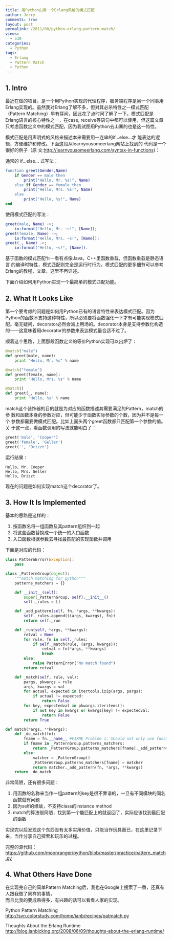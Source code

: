 ```yaml
---
title: 用Python山寨一个Erlang风格的模式匹配
author: Jerry
comments: true
layout: post
permalink: /2011/08/python-erlang-pattern-match/
views:
  - 530
categories:
  - Python
tags:
  - Erlang
  - Pattern Match
  - Python
---
```


## 1. Intro

最近在做的项目，是一个用Python实现的代理程序，服务端程序是另一个同事用
Erlang实现的。虽然我对Erlang了解不多，但对其必杀特性之一模式匹配
（Pattern Matching）早有耳闻，因此花了点时间了解了一下。模式匹配是
Erlang语言的核心特性之一，在case, receive等语句中都可以使用，但这篇文章
只考虑函数定义中的模式匹配，因为我试图用Python去山寨的也是这一特性。

模式匹配是用声明式的风格来描述本来需要用一连串的if&#8230;else&#8230;才
能表达的逻辑，方便维护和修改。下面这段从learnyousomeerlang网站上找到的
代码是一个很好的例子（原
文:<http://learnyousomeerlang.com/syntax-in-functions>)：

通常的 if&#8230;else&#8230; 式写法：

```erlang
function greet(Gender,Name)
    if Gender == male then
        print("Hello, Mr. %s!", Name)
    else if Gender == female then
        print("Hello, Mrs. %s!", Name)
    else
        print("Hello, %s!", Name)
end
```

使用模式匹配的写法：

```erlang
greet(male, Name) ->;
    io:format("Hello, Mr. ~s!", [Name]);
greet(female, Name) ->;
    io:format("Hello, Mrs. ~s!", [Name]);
greet(_, Name) ->;
    io:format("Hello, ~s!", [Name]).
```

基于函数的模式匹配乍一看有点像Java，C++里函数重载，但函数重载是静态语言
的编译时特性，模式匹配则完全是运行时行为。模式匹配的更多细节可以参考
Erlang的教程、文章，这里不再详述。

下面介绍如何用Python实现一个最简单的模式匹配功能。

## 2. What It Looks Like

第一个要考虑的问题是如何用Python已有的语言特性来表达模式匹配。因为
Python的函数不支持这种特性，所以必须要将函数强化一下才有可能实现模式匹
配。毫无疑问，decorator必然会派上用场的。decorator本身是支持参数化构造
的——这意味着用decorator的参数来表达模式最合适不过了。

顺着这个思路，上面那段函数定义的等价Python实现可以出炉了：

```python
@match("male")
def greet(male, name):
    print "Hello, Mr. %s" % name

@match("female")
def greet(female, name):
    print "Hello, Mrs. %s" % name

@match()
def greet(_, name):
    print "Hello, %s" % name
```

match这个装饰器的目的就是为对应的函数描述其需要满足的Pattern，match的参
数和函数本身的参数对应，但可能少于函数实际参数的个数，因为并不是每一个
参数都需要做模式匹配。比如上面头两个greet函数都只匹配第一个参数的值。关
于这一点，看函数调用的写法就能明白了：

```python
greet('male', 'Cooper')
greet('female', 'Geller')
greet('', 'Drizzt')
```

运行结果：

```
Hello, Mr. Cooper
Hello, Mrs. Geller
Hello, Drizzt
```

现在的问题是如何实现match这个decorator了。

## 3. How It Is Implemented

基本的思路是这样的：

1.  按函数名将一组函数及其pattern组织到一起
2.  将这些函数替换成一个统一的入口函数
3.  入口函数根据参数去寻找最匹配的实现函数并调用

下面是对应的代码：

```python
class PatternError(Exception):
    pass

class _PatternGroup(object):
    """match matching for python"""
    patterns_matchers = {}

    def __init__(self):
        super(_PatternGroup, self).__init__()
        self._rules = []

    def _add_pattern(self, fn, *args, **kwargs):
        self._rules.append(((args, kwargs), fn))
        return self._run

    def _run(self, *args, **kwargs):
        retval = None
        for rule, fn in self._rules:
            if self._match(rule, (args, kwargs)):
                retval = fn(*args, **kwargs)
                break
        else:
            raise PatternError("No match found")
        return retval

    def _match(self, rule, val):
        pargs, pkwargs = rule
        args, kwargs = val
        for actual, expected in itertools.izip(args, pargs):
            if actual != expected:
                return False
        for key, expectedval in pkwargs.iteritems():
            if not key in kwargs or kwargs[key] != expectedval:
                return False
        return True

def match(*args, **kwargs):
    def _do_match(fn):
        fname = fn.__name__ #FIXME Problem 1: Should not only use function name as the key
        if fname in _PatternGroup.patterns_matchers:
            return _PatternGroup.patterns_matchers[fname]._add_pattern(fn, *args, **kwargs)
        else:
            matcher = _PatternGroup()
            _PatternGroup.patterns_matchers[fname] = matcher
            return matcher._add_pattern(fn, *args, **kwargs)
    return _do_match
```

非常简陋，还有很多问题：

1.  用函数的名称来当作一组pattern的key是很不靠谱的，一旦有不同模块的同名函数就有问题
2.  因为self的缘故，不支持class的instance method
3.  match的算法很简陋，找到第一个能匹配上的就返回了，实际应该找到最匹配的函数

实现完以后发现这个东西没有太多实用价值，只能当作玩具而已，在这里记录下
来，当作分享自己探索和玩乐的过程。

完整的源代码：
<https://github.com/moonranger/python/blob/master/practice/pattern_match.py>

## 4. What Others Have Done

在实现完自己的简单Pattern Matching后，我也在Google上搜索了一番，还真有人跟我做了同样的事情，  
而且比我的要成熟得多，有兴趣的话可以看看人家的实现。

Python Pattern Matching  
<http://svn.colorstudy.com/home/ianb/recipes/patmatch.py>

Thoughts About the Erlang Runtime  
<http://blog.ianbicking.org/2008/06/09/thoughts-about-the-erlang-runtime/>

